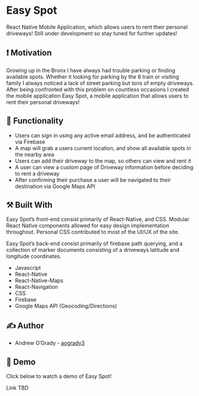 #  Easy Spot

React Native Mobile Application, which allows users to rent their personal driveways! Still under development so stay tuned for further updates!

## :exclamation: Motivation

Growing up in the Bronx I have always had trouble parking or finding available spots. Whether it looking for parking by the 6 train or visiting family I always noticed a lack of street parking but tons of empty driveways. After being confronted with this problem on countless occasions I created the mobile application Easy Spot, a mobile application that allows users to rent their personal driveways!

## :car: Functionality

* Users can sign in using any active email address, and be authenticated via Firebase
* A map will grab a users current location, and show all available spots in the nearby area
* Users can add their driveway to the map, so others can view and rent it
* A user can view a custom page of Driveway information before deciding to rent a driveway
* After confirming their purchase a user will be navigated to their destination via Google Maps API

## :hammer_and_pick: Built With

Easy Spot’s  front-end consist primarily of React-Native, and CSS. Modular React Native components allowed for easy design implementation throughout. Personal CSS contributed to most of the UI/UX of the site.

Easy Spot’s back-end consist primarily of firebase path querying, and a collection of marker documents consisting of a driveways latitude and longitude coordinates.

* Javascript
* React-Native
* React-Native-Maps
* React-Navigation
* CSS
* Firebase
* Google Maps API (Geocoding/Directions)

## :writing_hand: Author

* Andrew O’Grady - [aogrady3](https://github.com/aogrady3)

## :rocket: Demo

Click below to watch a demo of Easy Spot!

Link TBD
